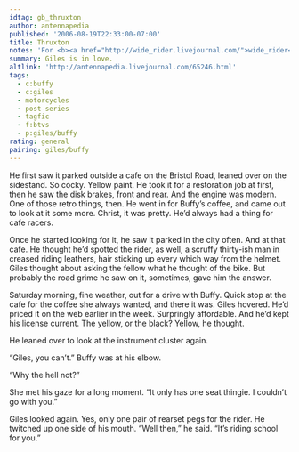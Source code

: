 ```yaml
---
idtag: gb_thruxton
author: antennapedia
published: '2006-08-19T22:33:00-07:00'
title: Thruxton
notes: 'For <b><a href="http://wide_rider.livejournal.com/">wide_rider</a></b>, who wanted "Wheels"'
summary: Giles is in love.
altlink: 'http://antennapedia.livejournal.com/65246.html'
tags:
  - c:buffy
  - c:giles
  - motorcycles
  - post-series
  - tagfic
  - f:btvs
  - p:giles/buffy
rating: general
pairing: giles/buffy
---
```

<p>He first saw it parked outside a cafe on the Bristol Road, leaned over on the sidestand. So cocky. Yellow paint. He took it for a restoration job at first, then he saw the disk brakes, front and rear. And the engine was modern. One of those retro things, then. He went in for Buffy&#8217;s coffee, and came out to look at it some more. Christ, it was pretty. He&#8217;d always had a thing for cafe racers.</p>

<p>Once he started looking for it, he saw it parked in the city often. And at that cafe. He thought he&#8217;d spotted the rider, as well, a scruffy thirty-ish man in creased riding leathers, hair sticking up every which way from the helmet. Giles thought about asking the fellow what he thought of the bike. But probably the road grime he saw on it, sometimes, gave him the answer. </p>

<p>Saturday morning, fine weather, out for a drive with Buffy. Quick stop at the cafe for the coffee she always wanted, and there it was. Giles hovered. He&#8217;d priced it on the web earlier in the week. Surpringly affordable. And he&#8217;d kept his license current. The yellow, or the black? Yellow, he thought.</p>

<p>He leaned over to look at the instrument cluster again. </p>

<p>&#8220;Giles, you can&#8217;t.&#8221; Buffy was at his elbow.</p>

<p>&#8220;Why the hell not?&#8221;</p>

<p>She met his gaze for a long moment. &#8220;It only has one seat thingie. I couldn&#8217;t go with you.&#8221;</p>

<p>Giles looked again. Yes, only one pair of rearset pegs for the rider. He twitched up one side of his mouth. &#8220;Well then,&#8221; he said. &#8220;It&#8217;s riding school for you.&#8221;</p>
